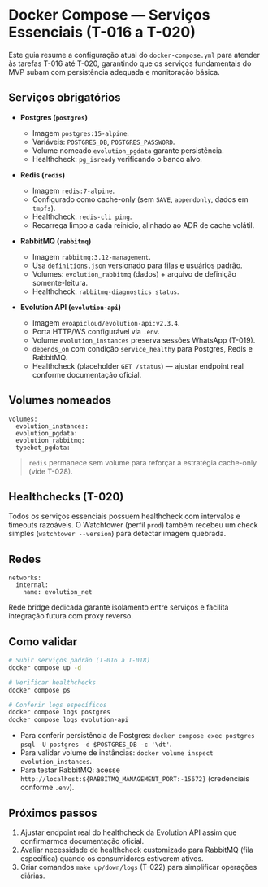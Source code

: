 # Docker Compose — Serviços Essenciais (T-016 a T-020)

Este guia resume a configuração atual do `docker-compose.yml` para atender às tarefas T-016 até T-020, garantindo que os serviços fundamentais do MVP subam com persistência adequada e monitoração básica.

## Serviços obrigatórios

- **Postgres (`postgres`)**
  - Imagem `postgres:15-alpine`.
  - Variáveis: `POSTGRES_DB`, `POSTGRES_PASSWORD`.
  - Volume nomeado `evolution_pgdata` garante persistência.
  - Healthcheck: `pg_isready` verificando o banco alvo.

- **Redis (`redis`)**
  - Imagem `redis:7-alpine`.
  - Configurado como cache-only (sem `SAVE`, `appendonly`, dados em `tmpfs`).
  - Healthcheck: `redis-cli ping`.
  - Recarrega limpo a cada reinício, alinhado ao ADR de cache volátil.

- **RabbitMQ (`rabbitmq`)**
  - Imagem `rabbitmq:3.12-management`.
  - Usa `definitions.json` versionado para filas e usuários padrão.
  - Volumes: `evolution_rabbitmq` (dados) + arquivo de definição somente-leitura.
  - Healthcheck: `rabbitmq-diagnostics status`.

- **Evolution API (`evolution-api`)**
  - Imagem `evoapicloud/evolution-api:v2.3.4`.
  - Porta HTTP/WS configurável via `.env`.
  - Volume `evolution_instances` preserva sessões WhatsApp (T-019).
  - `depends_on` com condição `service_healthy` para Postgres, Redis e RabbitMQ.
  - Healthcheck (placeholder `GET /status`) — ajustar endpoint real conforme documentação oficial.

## Volumes nomeados

```
volumes:
  evolution_instances:
  evolution_pgdata:
  evolution_rabbitmq:
  typebot_pgdata:
```

> `redis` permanece sem volume para reforçar a estratégia cache-only (vide T-028).

## Healthchecks (T-020)

Todos os serviços essenciais possuem healthcheck com intervalos e timeouts razoáveis. O Watchtower (perfil `prod`) também recebeu um check simples (`watchtower --version`) para detectar imagem quebrada.

## Redes

```
networks:
  internal:
    name: evolution_net
```

Rede bridge dedicada garante isolamento entre serviços e facilita integração futura com proxy reverso.

## Como validar

```bash
# Subir serviços padrão (T-016 a T-018)
docker compose up -d

# Verificar healthchecks
docker compose ps

# Conferir logs específicos
docker compose logs postgres
docker compose logs evolution-api
```

- Para conferir persistência de Postgres: `docker compose exec postgres psql -U postgres -d $POSTGRES_DB -c '\dt'`.
- Para validar volume de instâncias: `docker volume inspect evolution_instances`.
- Para testar RabbitMQ: acesse `http://localhost:${RABBITMQ_MANAGEMENT_PORT:-15672}` (credenciais conforme `.env`).

## Próximos passos

1. Ajustar endpoint real do healthcheck da Evolution API assim que confirmarmos documentação oficial.
2. Avaliar necessidade de healthcheck customizado para RabbitMQ (fila específica) quando os consumidores estiverem ativos.
3. Criar comandos `make up/down/logs` (T-022) para simplificar operações diárias.
